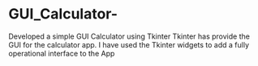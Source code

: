 # GUI_Calculator-
Developed a simple GUI Calculator using Tkinter
Tkinter has provide the GUI for the calculator app.
I have used the Tkinter widgets to add a fully operational interface to the App
